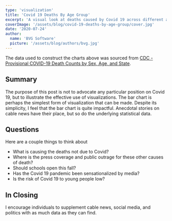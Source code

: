 ```yaml
---
type: 'visualization'
title: 'Covid 19 Deaths By Age Group'
excerpt: 'A visual look at deaths caused by Covid 19 across different age groups. Created with JavaScript and D3 and presented as simple bar and stacked bar charts. Data sourced from CDC.'
coverImage: '/assets/blog/covid-19-deaths-by-age-group/cover.jpg'
date: '2020-07-24'
author:
  name: 'BVG Software'
  picture: '/assets/blog/authors/bvg.jpg'
---
```


The data used to construct the charts above was sourced from [CDC - Provisional COVID-19 Death Counts by Sex, Age, and State](https://data.cdc.gov/NCHS/Provisional-COVID-19-Death-Counts-by-Sex-Age-and-S/9bhg-hcku).

## Summary

The purpose of this post is not to advocate any particular position on Covid 19, but to illustrate the effective use of visualizations. The bar chart is perhaps the simplest form of visualization that can be made. Despite its simplicity, I feel that the bar chart is quite impactful. Anecdotal stories on cable news have their place, but so do the underlying statistical data.

## Questions

Here are a couple things to think about

- What is causing the deaths not due to Covid?
- Where is the press coverage and public outrage for these other causes of death?
- Should schools open this fall?
- Has the Covid 19 pandemic been sensationalized by media?
- Is the risk of Covid 19 to young people low?

## In Closing

I encourage individuals to supplement cable news, social media, and politics with as much data as they can find.
